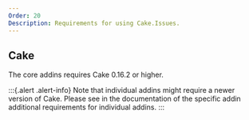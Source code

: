 ```yaml
---
Order: 20
Description: Requirements for using Cake.Issues.
---
```

## Cake

The core addins requires Cake 0.16.2 or higher.

:::{.alert .alert-info}
Note that individual addins might require a newer version of Cake.
Please see in the documentation of the specific addin additional requirements for individual addins.
:::